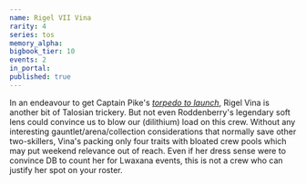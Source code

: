 ```yaml
---
name: Rigel VII Vina
rarity: 4
series: tos
memory_alpha:
bigbook_tier: 10
events: 2
in_portal:
published: true
---
```


In an endeavour to get Captain Pike's [_torpedo to launch_](https://www.youtube.com/watch?v=QMoXON7k--c), Rigel Vina is another bit of Talosian trickery. But not even Roddenberry's legendary soft lens could convince us to blow our (dilithium) load on this crew. Without any interesting gauntlet/arena/collection considerations that normally save other two-skillers, Vina's packing only four traits with bloated crew pools which may put weekend relevance out of reach. Even if her dress sense were to convince DB to count her for Lwaxana events, this is not a crew who can justify her spot on your roster.
